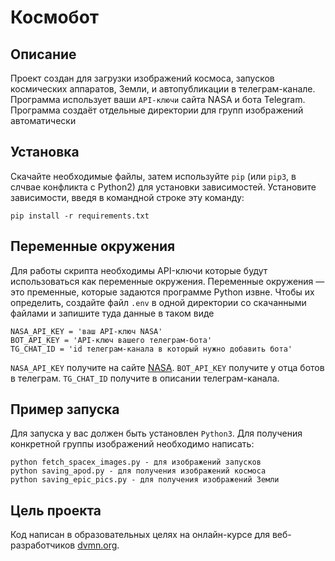 # Космобот
## Oписание
Проект создан для загрузки изображений космоса, запусков космических аппаратов, Земли, и автопубликации в телеграм-канале. Программа использует ваши `API-ключи` сайта NASA и бота Telegram. Программа создаёт отдельные директории для групп изображений автоматически
## Установка
Скачайте необходимые файлы, затем используйте `pip` (или `pip3`, в слчвае конфликта с Python2) для установки зависимостей. Установите зависимости, введя в командной строке эту команду:
```
pip install -r requirements.txt
```
## Переменные окружения
Для работы скрипта необходимы API-ключи которые будут использоваться как переменные окружения. Переменные окружения — это пременные, которые задаются программе Python извне. Чтобы их определить, создайте файл `.env` в одной директории со скачанными файлами и запишите туда данные в таком виде
```
NASA_API_KEY = 'ваш API-ключ NASA'
BOT_API_KEY = 'API-ключ вашего телеграм-бота'
TG_CHAT_ID = 'id телеграм-канала в который нужно добавить бота'
```
`NASA_API_KEY` получите на сайте [NASA](https://api.nasa.gov/). `BOT_API_KEY` получите у отца ботов в телеграм. `TG_CHAT_ID` получите в описании телеграм-канала.
## Пример запуска
Для запуска у вас должен быть установлен `Python3`.
Для получения конкретной группы изображений необходимо написать:
```
python fetch_spacex_images.py - для изображений запусков
python saving_apod.py - для получения изображений космоса
python saving_epic_pics.py - для получения изображений Земли
```
## Цель проекта
Код написан в образовательных целях на онлайн-курсе для веб-разработчиков [dvmn.org](dvmn.org). 
